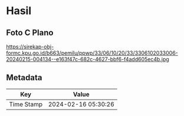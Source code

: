 # Hasil

## Foto C Plano

https://sirekap-obj-formc.kpu.go.id/b663/pemilu/ppwp/33/06/10/20/33/3306102033006-20240215-004134--e163f47c-682c-4627-bbf6-f4add605ec4b.jpg


## Metadata

| Key        | Value               |
| ---------- | ------------------- |
| Time Stamp | 2024-02-16 05:30:26 |



